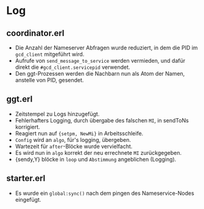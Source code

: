 # Log
## coordinator.erl
* Die Anzahl der Nameserver Abfragen wurde reduziert, in dem die PID im ```gcd_client``` mitgeführt wird.
* Aufrufe von ```send_message_to_service``` werden vermieden, und dafür direkt die ```#gcd_client.servicepid``` verwendet.
* Den ggt-Prozessen werden die Nachbarn nun als Atom der Namen, anstelle von PID, gesendet. 

## ggt.erl
* Zeitstempel zu Logs hinzugefügt.
* Fehlerhafters Logging, durch übergabe des falschen ```MI```, in sendToNs korrigiert.
* Reagiert nun auf ```{setpm, NewMi}``` in Arbeitsschleife. 
* ```Config``` wird an ```algo```, für's logging, übergeben.
* Wartezeit für ```after```-Blöcke wurde vervielfacht.
* Es wird nun in ```algo``` korrekt der neu errechnete ```MI``` zurückgegeben.
* {sendy,Y} blöcke in ```loop``` und ```Abstimmung``` angeblichen (Logging). 

## starter.erl
* Es wurde ein ```global:sync()``` nach dem pingen des Nameservice-Nodes eingefügt. 